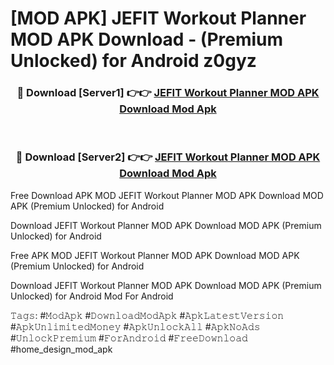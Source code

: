 # [MOD APK] JEFIT Workout Planner MOD APK Download - (Premium Unlocked) for Android z0gyz



<div align="center">
<h3>🔴 Download [Server1] 👉👉 <a href="https://momento.my/?title=JEFIT_Workout_Planner_MOD_APK_Download">JEFIT Workout Planner MOD APK Download Mod Apk</a></h3><br>

<h3>🔴 Download [Server2] 👉👉 <a href="https://momento.my/?title=JEFIT_Workout_Planner_MOD_APK_Download">JEFIT Workout Planner MOD APK Download Mod Apk</a></h3>
</div>



Free Download APK MOD JEFIT Workout Planner MOD APK Download MOD APK (Premium Unlocked) for Android

Download JEFIT Workout Planner MOD APK Download MOD APK (Premium Unlocked) for Android

Free APK MOD JEFIT Workout Planner MOD APK Download MOD APK (Premium Unlocked) for Android

Download JEFIT Workout Planner MOD APK Download MOD APK (Premium Unlocked) for Android Mod For Android

𝚃𝚊𝚐𝚜: #𝙼𝚘𝚍𝙰𝚙𝚔 #𝙳𝚘𝚠𝚗𝚕𝚘𝚊𝚍𝙼𝚘𝚍𝙰𝚙𝚔 #𝙰𝚙𝚔𝙻𝚊𝚝𝚎𝚜𝚝𝚅𝚎𝚛𝚜𝚒𝚘𝚗 #𝙰𝚙𝚔𝚄𝚗𝚕𝚒𝚖𝚒𝚝𝚎𝚍𝙼𝚘𝚗𝚎𝚢 #𝙰𝚙𝚔𝚄𝚗𝚕𝚘𝚌𝚔𝙰𝚕𝚕 #𝙰𝚙𝚔𝙽𝚘𝙰𝚍𝚜 #𝚄𝚗𝚕𝚘𝚌𝚔𝙿𝚛𝚎𝚖𝚒𝚞𝚖 #𝙵𝚘𝚛𝙰𝚗𝚍𝚛𝚘𝚒𝚍 #𝙵𝚛𝚎𝚎𝙳𝚘𝚠𝚗𝚕𝚘𝚊𝚍 #home_design_mod_apk
